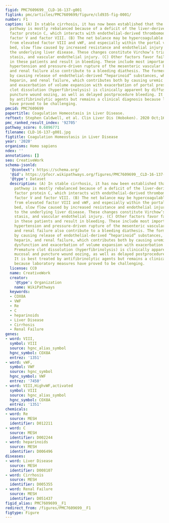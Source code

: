 ```yaml
---
figid: PMC7609699__CLD-16-137-g001
figlink: pmc/articles/PMC7609699/figure/cld935-fig-0001/
number: F1
caption: (A) In stable cirrhosis, it has now been established that the hemostatic
  pathway is mostly rebalanced because of a deficit of the liver‐derived anticoagulant
  factor protein C, which interacts with endothelial‐derived thrombomodulin to inhibit
  factor V and factor VIII. (B) The net balance may be hypercoagulable with contributions
  from elevated factor VIII and vWF, and especially within the portal vein vascular
  bed, slow flow caused by increased resistance and endothelial injury inherent to
  the underlying liver disease. These changes constitute Virchow’s triad of hypercoagulability,
  stasis, and vascular endothelial injury. (C) Other factors favor failure of hemostasis
  in these patients and result in bleeding. These include most importantly portal
  hypertension and pressure‐driven rupture of the mesenteric vascular bed. Infection
  and renal failure also contribute to a bleeding diathesis. The former contributes
  by causing release of endothelial‐derived “heparinoid” substances, which act like
  heparin, and renal failure, which contributes both by causing uremic platelet dysfunction
  and exacerbation of volume expansion with exacerbation of portal pressure. Premature
  clot dissolution (hyperfibrinolysis) is clinically apparent by diffuse mucosal and
  puncture wound oozing, as well as delayed postprocedure bleeding. It is best treated
  by antifibrinolytic agents but remains a clinical diagnosis because laboratory measures
  have proved to be challenging.
pmcid: PMC7609699
papertitle: Coagulation Homeostasis in Liver Disease.
reftext: Stephen Caldwell, et al. Clin Liver Dis (Hoboken). 2020 Oct;16(4):137-141.
pmc_ranked_result_index: '92705'
pathway_score: 0.6896771
filename: CLD-16-137-g001.jpg
figtitle: Coagulation Homeostasis in Liver Disease
year: '2020'
organisms: Homo sapiens
ndex: ''
annotations: []
seo: CreativeWork
schema-jsonld:
  '@context': https://schema.org/
  '@id': https://pfocr.wikipathways.org/figures/PMC7609699__CLD-16-137-g001.html
  '@type': Dataset
  description: (A) In stable cirrhosis, it has now been established that the hemostatic
    pathway is mostly rebalanced because of a deficit of the liver‐derived anticoagulant
    factor protein C, which interacts with endothelial‐derived thrombomodulin to inhibit
    factor V and factor VIII. (B) The net balance may be hypercoagulable with contributions
    from elevated factor VIII and vWF, and especially within the portal vein vascular
    bed, slow flow caused by increased resistance and endothelial injury inherent
    to the underlying liver disease. These changes constitute Virchow’s triad of hypercoagulability,
    stasis, and vascular endothelial injury. (C) Other factors favor failure of hemostasis
    in these patients and result in bleeding. These include most importantly portal
    hypertension and pressure‐driven rupture of the mesenteric vascular bed. Infection
    and renal failure also contribute to a bleeding diathesis. The former contributes
    by causing release of endothelial‐derived “heparinoid” substances, which act like
    heparin, and renal failure, which contributes both by causing uremic platelet
    dysfunction and exacerbation of volume expansion with exacerbation of portal pressure.
    Premature clot dissolution (hyperfibrinolysis) is clinically apparent by diffuse
    mucosal and puncture wound oozing, as well as delayed postprocedure bleeding.
    It is best treated by antifibrinolytic agents but remains a clinical diagnosis
    because laboratory measures have proved to be challenging.
  license: CC0
  name: CreativeWork
  creator:
    '@type': Organization
    name: WikiPathways
  keywords:
  - COX8A
  - VWF
  - Re
  - C
  - heparinoids
  - Liver Disease
  - Cirrhosis
  - Renal Failure
genes:
- word: VIII,
  symbol: VIII
  source: hgnc_alias_symbol
  hgnc_symbol: COX8A
  entrez: '1351'
- word: vWF,
  symbol: VWF
  source: hgnc_symbol
  hgnc_symbol: VWF
  entrez: '7450'
- word: VIII,HighvWF,activated
  symbol: VIII
  source: hgnc_alias_symbol
  hgnc_symbol: COX8A
  entrez: '1351'
chemicals:
- word: Re
  source: MESH
  identifier: D012211
- word: C
  source: MESH
  identifier: D002244
- word: heparinoids
  source: MESH
  identifier: D006496
diseases:
- word: Liver Disease
  source: MESH
  identifier: D008107
- word: Cirrhosis
  source: MESH
  identifier: D005355
- word: Renal Failure
  source: MESH
  identifier: D051437
figid_alias: PMC7609699__F1
redirect_from: /figures/PMC7609699__F1
figtype: Figure
---
```

